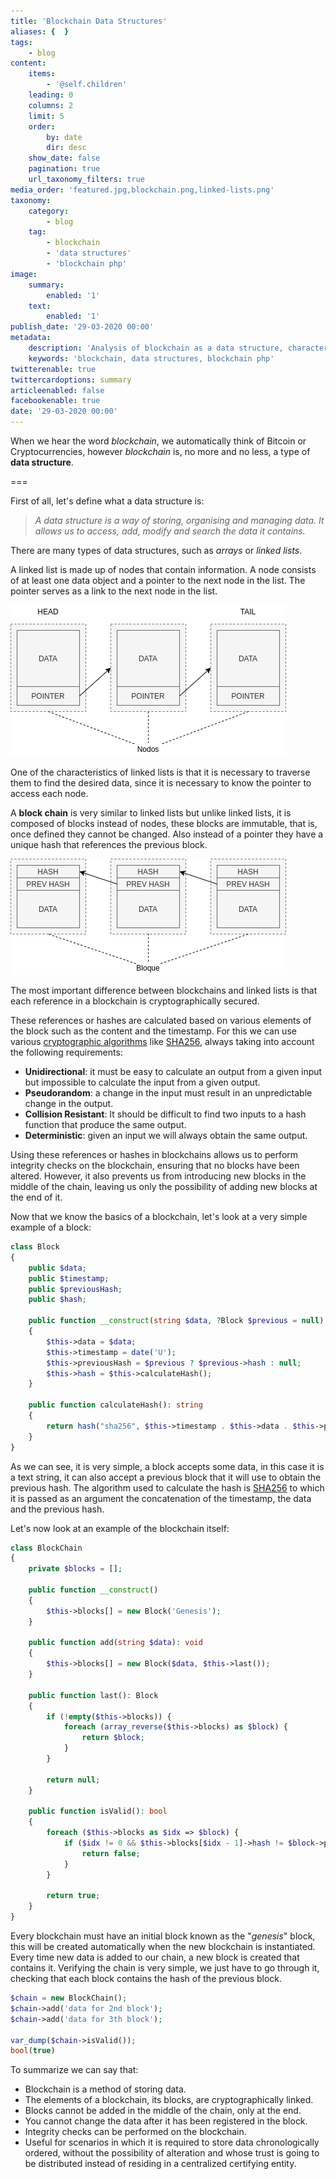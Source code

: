 ```yaml
---
title: 'Blockchain Data Structures'
aliases: {  }
tags:
    - blog
content:
    items:
        - '@self.children'
    leading: 0
    columns: 2
    limit: 5
    order:
        by: date
        dir: desc
    show_date: false
    pagination: true
    url_taxonomy_filters: true
media_order: 'featured.jpg,blockchain.png,linked-lists.png'
taxonomy:
    category:
        - blog
    tag:
        - blockchain
        - 'data structures'
        - 'blockchain php'
image:
    summary:
        enabled: '1'
    text:
        enabled: '1'
publish_date: '29-03-2020 00:00'
metadata:
    description: 'Analysis of blockchain as a data structure, characteristics and applications.'
    keywords: 'blockchain, data structures, blockchain php'
twitterenable: true
twittercardoptions: summary
articleenabled: false
facebookenable: true
date: '29-03-2020 00:00'
---
```


When we hear the word _blockchain_, we automatically think of Bitcoin or Cryptocurrencies, however _blockchain_ is, no more and no less, a type of **data structure**.

===

First of all, let's define what a data structure is:

> _A data structure is a way of storing, organising and managing data. It allows us to access, add, modify and search the data it contains._

There are many types of data structures, such as _arrays_ or _linked lists_.

A linked list is made up of nodes that contain information. A node consists of at least one data object and a pointer to the next node in the list. The pointer serves as a link to the next node in the list.

![Lista Enlazada](linked-lists.png)

One of the characteristics of linked lists is that it is necessary to traverse them to find the desired data, since it is necessary to know the pointer to access each node.

A **block chain** is very similar to linked lists but unlike linked lists, it is composed of blocks instead of nodes, these blocks are immutable, that is, once defined they cannot be changed. Also instead of a pointer they have a unique hash that references the previous block.

![Cadena de Bloques](blockchain.png)

The most important difference between blockchains and linked lists is that each reference in a blockchain is cryptographically secured.

These references or hashes are calculated based on various elements of the block such as the content and the timestamp. For this we can use various <a href="https://en.wikipedia.org/wiki/List_of_hash_functions#Unkeyed_cryptographic_hash_functions" target="_blank" rel="nofollow">cryptographic algorithms</a> like <a href="https://en.wikipedia.org/wiki/SHA-2" target="_blank" rel="nofollow">SHA256</a>, always taking into account the following requirements:

- **Unidirectional**: it must be easy to calculate an output from a given input but impossible to calculate the input from a given output.
- **Pseudorandom**: a change in the input must result in an unpredictable change in the output.
- **Collision Resistant**: It should be difficult to find two inputs to a hash function that produce the same output.
- **Deterministic**: given an input we will always obtain the same output.

Using these references or hashes in blockchains allows us to perform integrity checks on the blockchain, ensuring that no blocks have been altered. However, it also prevents us from introducing new blocks in the middle of the chain, leaving us only the possibility of adding new blocks at the end of it.

Now that we know the basics of a blockchain, let's look at a very simple example of a block:

```php
class Block
{
    public $data;
    public $timestamp;
    public $previousHash;
    public $hash;

    public function __construct(string $data, ?Block $previous = null)
    {
        $this->data = $data;
        $this->timestamp = date('U');
        $this->previousHash = $previous ? $previous->hash : null;
        $this->hash = $this->calculateHash();
    }

    public function calculateHash(): string
    {
        return hash("sha256", $this->timestamp . $this->data . $this->previousHash);
    }
}
```

As we can see, it is very simple, a block accepts some data, in this case it is a text string, it can also accept a previous block that it will use to obtain the previous hash. The algorithm used to calculate the hash is <a href="https://en.wikipedia.org/wiki/SHA-2" target="_blank" rel="nofollow">SHA256</a> to which it is passed as an argument the concatenation of the timestamp, the data and the previous hash.

Let's now look at an example of the blockchain itself:

```php
class BlockChain
{
    private $blocks = [];

    public function __construct()
    {
        $this->blocks[] = new Block('Genesis');
    }

    public function add(string $data): void
    {
        $this->blocks[] = new Block($data, $this->last());
    }

    public function last(): Block
    {
        if (!empty($this->blocks)) {
            foreach (array_reverse($this->blocks) as $block) {
                return $block;
            }
        }

        return null;
    }

    public function isValid(): bool
    {
        foreach ($this->blocks as $idx => $block) {
            if ($idx != 0 && $this->blocks[$idx - 1]->hash != $block->previousHash) {
                return false;
            }
        }

        return true;
    }
}
```

Every blockchain must have an initial block known as the "_genesis_" block, this will be created automatically when the new blockchain is instantiated. Every time new data is added to our chain, a new block is created that contains it. Verifying the chain is very simple, we just have to go through it, checking that each block contains the hash of the previous block.

```php
$chain = new BlockChain();
$chain->add('data for 2nd block');
$chain->add('data for 3th block');

var_dump($chain->isValid());
bool(true)
```

To summarize we can say that:

- Blockchain is a method of storing data.
- The elements of a blockchain, its blocks, are cryptographically linked.
- Blocks cannot be added in the middle of the chain, only at the end.
- You cannot change the data after it has been registered in the block.
- Integrity checks can be performed on the blockchain.
- Useful for scenarios in which it is required to store data chronologically ordered, without the possibility of alteration and whose trust is going to be distributed instead of residing in a centralized certifying entity.
